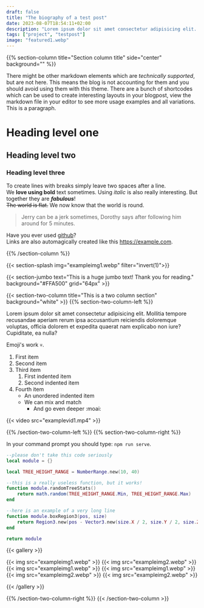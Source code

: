 ```yaml
---
draft: false
title: "The biography of a test post"
date: 2023-08-07T18:54:11+02:00
description: "Lorem ipsum dolor sit amet consectetur adipisicing elit. Mollitia tempore recusandae aperiam rerum ipsa accusantium reiciendis doloremque voluptas, officia dolorem et expedita quaerat nam explicabo non iure? Cupiditate, ea nulla?"
tags: ["project", "testpost"]
image: "featured1.webp"
---
```


<!-- When available you can set a sections background with the following options: background="black(default)/white/#hexhex" -->
<!-- When available you can set add a grid to a sections background with the following option: grid="Xpx" , with X being any number -->

<!-- Use section column to create one vertical column. Chose alignment sides with side=center(default)/left/right . -->
<!-- title="text" is available to set a huge title for the section -->
{{% section-column title="Section column title" side="center" background="" %}}

There might be other markdown elements which are *technically supported*, but are not here. This means the blog is not accounting for them and you should avoid using them with this theme. There are a bunch of shortcodes which can be used to create interesting layouts in your blogpost, view the markdown file in your editor to see more usage examples and all variations. This is a paragraph.

# Heading level one
## Heading level two
### Heading level three

To create lines with breaks simply leave two spaces after a line.  
We **love using bold** text sometimes. Using *italic* is also really interesting. But together they are ***fabulous***!  
~~The world is flat.~~ We now know that the world is round.

> Jerry can be a jerk sometimes, Dorothy says after following him around for 5 minutes.

Have you ever used [github](https://github.com/)?  
Links are also automagically created like this https://example.com.

{{% /section-column %}}

<!-- Splash supports setting an image and applying CSS filters directly on them -->
{{< section-splash img="exampleimg1.webp" filter="invert(1)">}}

<!-- Jumbo supports setting it's text, alongisde the usual background options -->
{{< section-jumbo text="This is a huge jumbo text! Thank you for reading." background="#FFA500" grid="64px" >}}

<!-- Two column sections are wrapped in the section-two-column shortcode, with the left and right inside -->
<!-- You can apply the same properties as with section-column to the parent section-two-column shortcode -->
{{< section-two-column title="This is a two column section" background="white" >}}
{{% section-two-column-left %}}

Lorem ipsum dolor sit amet consectetur adipisicing elit. Mollitia tempore recusandae aperiam rerum ipsa accusantium reiciendis doloremque voluptas, officia dolorem et expedita quaerat nam explicabo non iure? Cupiditate, ea nulla?

Emoji's work :skull:.

1. First item
2. Second item
3. Third item
    1. First indented item
    2. Second indented item
4. Fourth item 
    - An unordered indented item
    - We can mix and match
        - And go even deeper :moai:

{{< video src="examplevid1.mp4" >}}

{{% /section-two-column-left %}}
{{% section-two-column-right %}}

In your command prompt you should type: `npm run serve`.

```lua
--please don't take this code seriously
local module = {}

local TREE_HEIGHT_RANGE = NumberRange.new(10, 40)

--this is a really useless function, but it works!
function module.randomTreeStats()
    return math.random(TREE_HEIGHT_RANGE.Min, TREE_HEIGHT_RANGE.Max)
end

--here is an example of a very long line
function module.boxRegion3(pos, size)
    return Region3.new(pos - Vector3.new(size.X / 2, size.Y / 2, size.Z / 2), pos + Vector3.new(size.X / 2, size.Y / 2, size.Z / 2))
end

return module
```

<!-- Markdown is set to unsafe rendering, adding shortcodes in markdown text is supported -->
{{< gallery >}} <!-- You can use the gallery to support showing a grid of images in a gallery format -->

{{< img src="exampleimg1.webp" >}}
{{< img src="exampleimg2.webp" >}}
{{< img src="exampleimg1.webp" >}}
{{< img src="exampleimg1.webp" >}}
{{< img src="exampleimg2.webp" >}}
{{< img src="exampleimg2.webp" >}}

{{< /gallery >}}

{{% /section-two-column-right %}}
{{< /section-two-column >}}